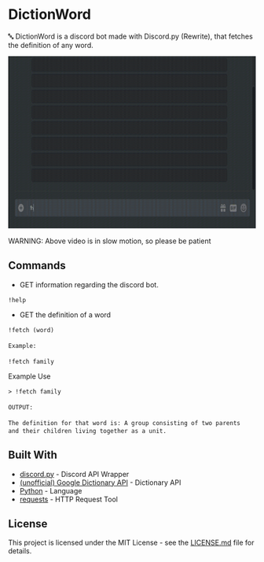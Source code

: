 # DictionWord 

🔤 DictionWord is a discord bot made with Discord.py (Rewrite), that
fetches the definition of any word.

<p align="center">
  <img src="https://github.com/Nayalash/DictionWord/blob/master/docs/demo.gif" width="650" height="350"/>
</p>

WARNING: Above video is in slow motion, so please be patient

## Commands

* GET information regarding the discord bot.

```
!help
```

* GET the definition of a word

```
!fetch (word)

Example:

!fetch family
```

Example Use

```
> !fetch family

OUTPUT:

The definition for that word is: A group consisting of two parents
and their children living together as a unit.

```


## Built With

* [discord.py](https://github.com/Rapptz/discord.py) - Discord API Wrapper
* [(unofficial) Google Dictionary API](https://googledictionaryapi.eu-gb.mybluemix.net/) - Dictionary API 
* [Python](https://www.python.org/) - Language
* [requests](https://pypi.org/project/requests/) - HTTP Request Tool

## License

This project is licensed under the MIT License - see the [LICENSE.md](https://github.com/Nayalash/DictionWord/blob/master/LICENSE) file for details.
